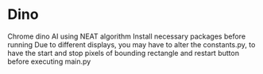 # Dino
Chrome dino AI using NEAT algorithm
Install necessary packages before running
Due to different displays, you may have to alter the constants.py, to have the start and stop pixels of bounding rectangle and restart button before executing main.py
